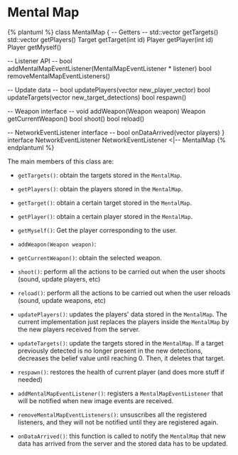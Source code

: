 # Mental Map

{% plantuml %}
class MentalMap {
-- Getters --
std::vector<Target> getTargets()
std::vector<Player> getPlayers()
Target getTarget(int id)
Player getPlayer(int id)
Player getMyself()

-- Listener API --
bool addMentalMapEventListener(MentalMapEventListener * listener)
bool removeMentalMapEventListeners()

-- Update data --
bool updatePlayers(vector<Player> new_player_vector)
bool updateTargets(vector<Target> new_target_detections)
bool respawn()

-- Weapon interface --
void addWeapon(Weapon weapon)
Weapon getCurrentWeapon()
bool shoot()
bool reload()

-- NetworkEventListener interface --
bool onDataArrived(vector<Player> players)
}
interface NetworkEventListener
NetworkEventListener <|-- MentalMap
{% endplantuml %}

The main members of this class are:

* `getTargets()`: obtain the targets stored in the `MentalMap`.
* `getPlayers()`:  obtain the players stored in the `MentalMap`.
* `getTarget()`:  obtain a certain target stored in the `MentalMap`.
* `getPlayer()`: obtain a certain player stored in the `MentalMap`.
* `getMyself()`: Get the player corresponding to the user.


* `addWeapon(Weapon weapon)`: 
* `getCurrentWeapon()`: obtain the selected weapon.
* `shoot()`:  perform all the actions to be carried out when the user shoots (sound, update players, etc)
* `reload()`: perform all the actions to be carried out when the user reloads (sound, update weapons, etc)


* `updatePlayers()`: updates the players' data stored in the `MentalMap`. The current implementation just replaces the players inside the `MentalMap` by the new players received from the server.
* `updateTargets()`: update the targets stored in the `MentalMap`. If a target previously detected is no longer present in the new detections, decreases the belief value until reaching 0. Then, it deletes that target.
* `respawn()`: restores the health of current player (and does more stuff if needed)


* `addMentalMapEventListener()`: registers a `MentalMapEventListener` that will be notified when new image events are received.
* `removeMentalMapEventListeners()`: unsuscribes all the registered listeners, and they will not be notified until they are registered again.


* `onDataArrived()`: this function is called to notify the `MentalMap` that new data has arrived from the server and the stored data has to be updated.
